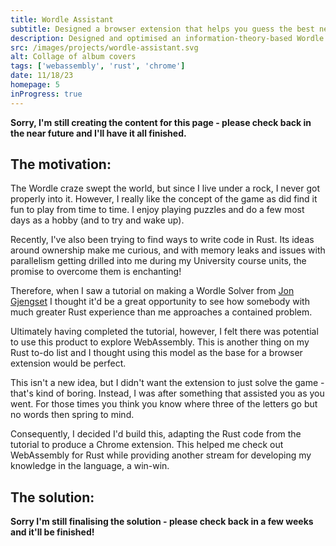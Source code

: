 ```yaml
---
title: Wordle Assistant
subtitle: Designed a browser extension that helps you guess the best next word in Wordle
description: Designed and optimised an information-theory-based Wordle Solver using Rust. Then combined WebAssembly and Chrome browser extensions to enable the solver to be used interactively to assist in the existing Worlde game.
src: /images/projects/wordle-assistant.svg
alt: Collage of album covers
tags: ['webassembly', 'rust', 'chrome']
date: 11/18/23
homepage: 5
inProgress: true
---
```


**Sorry, I'm still creating the content for this page - please check back in the near future and I'll have it all finished.**

## The motivation:

The Wordle craze swept the world, but since I live under a rock, I never got properly into it. However, I really like the concept of the game as did find it fun to play from time to time. I enjoy playing puzzles and do a few most days as a hobby (and to try and wake up). 

Recently, I've also been trying to find ways to write code in Rust. Its ideas around ownership make me curious, and with memory leaks and issues with parallelism getting drilled into me during my University course units, the promise to overcome them is enchanting!

Therefore, when I saw a tutorial on making a Wordle Solver from [Jon Gjengset](https://www.youtube.com/c/JonGjengset) I thought it'd be a great opportunity to see how somebody with much greater Rust experience than me approaches a contained problem.

Ultimately having completed the tutorial, however, I felt there was potential to use this product to explore WebAssembly. This is another thing on my Rust to-do list and I thought using this model as the base for a browser extension would be perfect.

This isn't a new idea, but I didn't want the extension to just solve the game - that's kind of boring. Instead, I was after something that assisted you as you went. For those times you think you know where three of the letters go but no words then spring to mind.

Consequently, I decided I'd build this, adapting the Rust code from the tutorial to produce a Chrome extension. This helped me check out WebAssembly for Rust while providing another stream for developing my knowledge in the language, a win-win.

## The solution:

**Sorry I'm still finalising the solution - please check back in a few weeks and it'll be finished!**